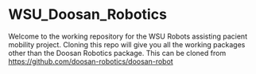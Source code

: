 # WSU_Doosan_Robotics
Welcome to the working repository for the WSU Robots assisting pacient mobility project. Cloning this repo will give you all the working packages other than the Doosan Robotics package. This can be cloned from https://github.com/doosan-robotics/doosan-robot
